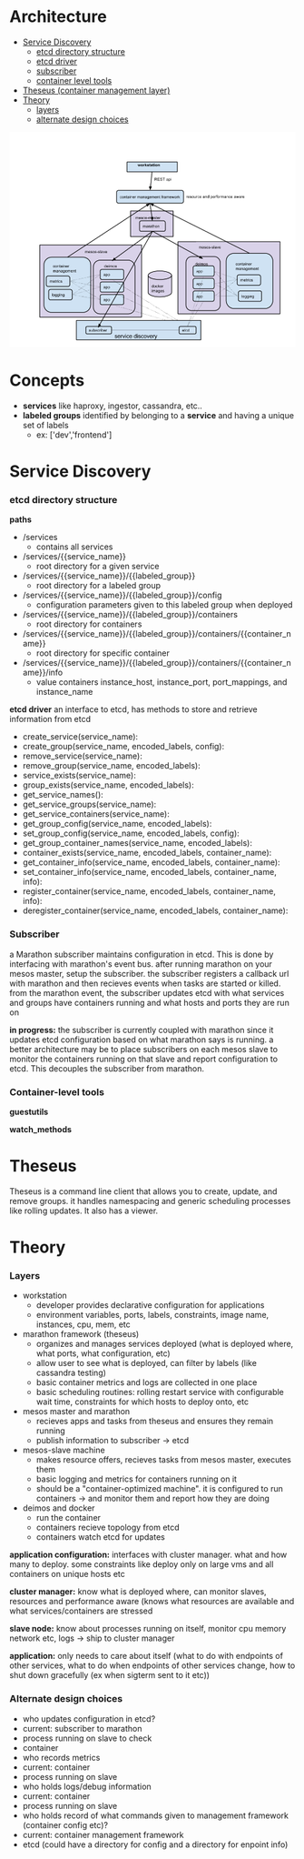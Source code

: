 # Architecture

- [Service Discovery](#service-discovery)
	- [etcd directory structure](#etcd-directory-structure)
	- [etcd driver](#etcd-driver)
	- [subscriber](#subscriber)
	- [container level tools](#container-level-tools)
- [Theseus (container management layer)](#theseus)
- [Theory](#theory)
	- [layers](#layers)
	- [alternate design choices](#alternate-design-choices)

<img src='/comparisons/mesos-kub.png'></img>

# Concepts

* __services__ like haproxy, ingestor, cassandra, etc..
* __labeled groups__ identified by belonging to a __service__ and having a unique set of labels 
	* ex: ['dev','frontend'] 

# Service Discovery

### etcd directory structure

__paths__
* /services
	* contains all services
* /services/{{service_name}}
	* root directory for a given service
* /services/{{service_name}}/{{labeled_group}}
	* root directory for a labeled group
* /services/{{service_name}}/{{labeled_group}}/config
	* configuration parameters given to this labeled group when deployed
* /services/{{service_name}}/{{labeled_group}}/containers
	* root directory for containers
* /services/{{service_name}}/{{labeled_group}}/containers/{{container_name}}
	* root directory for specific container
* /services/{{service_name}}/{{labeled_group}}/containers/{{container_name}}/info
	* value containers instance_host, instance_port, port_mappings, and instance_name	

__etcd driver__
an interface to etcd, has methods to store and retrieve information from etcd
* create_service(service_name):
* create_group(service_name, encoded_labels, config):
* remove_service(service_name):
* remove_group(service_name, encoded_labels):
* service_exists(service_name):
* group_exists(service_name, encoded_labels):
* get_service_names():
* get_service_groups(service_name):
* get_service_containers(service_name):
* get_group_config(service_name, encoded_labels):
* set_group_config(service_name, encoded_labels, config):
* get_group_container_names(service_name, encoded_labels):
* container_exists(service_name, encoded_labels, container_name):
* get_container_info(service_name, encoded_labels, container_name):
* set_container_info(service_name, encoded_labels, container_name, info):
* register_container(service_name, encoded_labels, container_name, info):
* deregister_container(service_name, encoded_labels, container_name):

### Subscriber

a Marathon subscriber maintains configuration in etcd. This is done by interfacing with marathon's event bus. after running marathon
on your mesos master, setup the subscriber. the subscriber registers a callback url with marathon and then recieves events
when tasks are started or killed. from the marathon event, the subscriber updates etcd with what services and groups have containers
running and what hosts and ports they are run on

__in progress:__ the subscriber is currently coupled with marathon since it updates etcd configuration based on what marathon says is running.
a better architecture may be to place subscribers on each mesos slave to monitor the containers running on that slave and report configuration 
to etcd. This decouples the subscriber from marathon.

### Container-level tools

__guestutils__

__watch_methods__


# Theseus

Theseus is a command line client that allows you to create, update, and remove groups. 
it handles namespacing and generic scheduling processes like rolling updates.
It also has a viewer.

# Theory

### Layers
* workstation
  * developer provides declarative configuration for applications
  * environment variables, ports, labels, constraints, image name, instances, cpu, mem, etc
* marathon framework (theseus)
  * organizes and manages services deployed (what is deployed where, what ports, what configuration, etc)
  * allow user to see what is deployed, can filter by labels (like cassandra testing)
  * basic container metrics and logs are collected in one place
  * basic scheduling routines: rolling restart service with configurable wait time, constraints for which hosts to deploy onto, etc
* mesos master and marathon
  * recieves apps and tasks from theseus and ensures they remain running
  * publish information to subscriber -> etcd
* mesos-slave machine
  * makes resource offers, recieves tasks from mesos master, executes them
  * basic logging and metrics for containers running on it 
  * should be a "container-optimized machine". it is configured to run containers -> and monitor them and report how they are doing
* deimos and docker
  * run the container
  * containers recieve topology from etcd
  * containers watch etcd for updates

__application configuration:__ interfaces with cluster manager. what and how many to deploy. some constraints like deploy only on large vms and all containers on unique hosts etc

__cluster manager:__ know what is deployed where, can monitor slaves, resources and performance aware (knows what resources are
available and what services/containers are stressed

__slave node:__ know about processes running on itself, monitor cpu memory network etc, logs -> ship to cluster manager

__application:__ only needs to care about itself (what to do with endpoints of other services, 
what to do when endpoints of other services change, how to shut down gracefully (ex when sigterm sent to it etc))


### Alternate design choices
* who updates configuration in etcd?
 * current: subscriber to marathon
 * process running on slave to check
 * container
* who records metrics
 * current: container
 * process running on slave
* who holds logs/debug information
 * current: container
 * process running on slave
* who holds record of what commands given to management framework (container config etc)?
 * current: container management framework
 * etcd (could have a directory for config and a directory for enpoint info)
